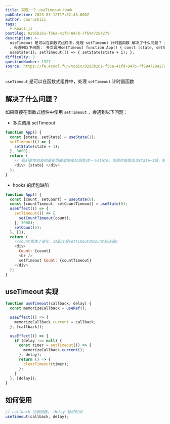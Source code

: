 ```yaml
---
title: 实现一个 useTimeout Hook
pubDatetime: 2023-03-12T17:32:45.000Z
author: caorushizi
tags:
  - React.js
postSlug: 0295b261-f56a-41fd-847b-7f6947284279
description: >-
  useTimeout 是可以在函数式组件中，处理 setTimeout 计时器函数 解决了什么问题？ 如果直接在函数式组件中使用 setTimeout
  ，会遇到以下问题： 多次调用setTimeout function App() { const [state, setState] =
  useState(1); setTimeout(() => { setState(state + 1); },
difficulty: 3
questionNumber: 1927
source: https://fe.ecool.fun/topic/0295b261-f56a-41fd-847b-7f6947284279
---
```


`useTimeout` 是可以在函数式组件中，处理 `setTimeout` 计时器函数

## 解决了什么问题？

如果直接在函数式组件中使用 `setTimeout` ，会遇到以下问题：

- 多次调用 setTimeout

```js
function App() {
  const [state, setState] = useState(1);
  setTimeout(() => {
    setState(state + 1);
  }, 3000);
  return (
    // 我们原本的目的是在页面渲染完3s后修改一下state，但是你会发现当state+1后，触发了页面的重新渲染，就会重新有一个3s的定时器出现来给state+1，既而变成了每3秒+1。
    <div> {state} </div>
  );
}
```

- hooks 的闭包缺陷

```js
function App() {
  const [count, setCount] = useState(0);
  const [countTimeout, setCountTimeout] = useState(0);
  useEffect(() => {
    setTimeout(() => {
      setCountTimeout(count);
    }, 3000);
    setCount(5);
  }, []);
  return (
    //count发生了变化，但是3s后setTimout的count却还是0
    <div>
      Count: {count}
      <br />
      setTimeout Count: {countTimeout}
    </div>
  );
}
```

## useTimeout 实现

```js
function useTimeout(callback, delay) {
  const memorizeCallback = useRef();

  useEffect(() => {
    memorizeCallback.current = callback;
  }, [callback]);

  useEffect(() => {
    if (delay !== null) {
      const timer = setTimeout(() => {
        memorizeCallback.current();
      }, delay);
      return () => {
        clearTimeout(timer);
      };
    }
  }, [delay]);
}
```

## 如何使用

```js
// callback 回调函数， delay 延迟时间
useTimeout(callback, delay);
```
